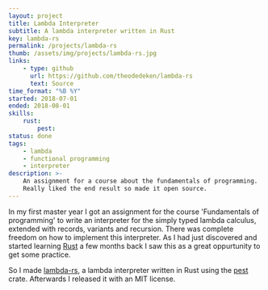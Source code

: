 ```yaml
---
layout: project
title: Lambda Interpreter
subtitle: A lambda interpreter written in Rust
key: lambda-rs
permalink: /projects/lambda-rs
thumb: /assets/img/projects/lambda-rs.jpg
links:
    - type: github
      url: https://github.com/theodedeken/lambda-rs
      text: Source
time_format: "%B %Y"
started: 2018-07-01
ended: 2018-08-01
skills:
    rust:
        pest:
status: done
tags:
    - lambda
    - functional programming
    - interpreter
description: >-
    An assignment for a course about the fundamentals of programming.
    Really liked the end result so made it open source.
---
```

In my first master year I got an assignment for the course 'Fundamentals of programming' to write an interpreter for the simply typed lambda calculus, extended with records, variants and recursion.
There was complete freedom on how to implement this interpreter.
As I had just discovered and started learning [Rust](https://www.rust-lang.org/) a few months back I saw this as a great oppurtunity to get some practice.

So I made [lambda-rs](https://github.com/theodedeken/lambda-rs), a lambda interpreter written in Rust using the [pest](https://crates.io/crates/pest) crate.
Afterwards I released it with an MIT license.